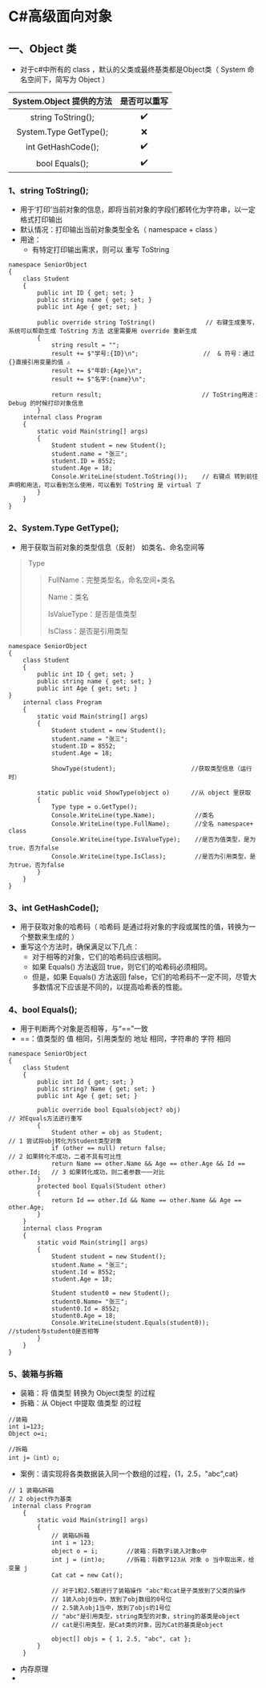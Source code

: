 # C#高级面向对象
## 一、Object 类
- 对于c#中所有的 class ，默认的父类或最终基类都是Object类（ System 命名空间下，简写为 Object ）
  
|System.Object 提供的方法|是否可以重写|
|:-----------:|:---:|
|string ToString();|:heavy_check_mark:|
|System.Type GetType();|❌|
|int GetHashCode();|:heavy_check_mark:|
|bool Equals();|:heavy_check_mark:|

### 1、string ToString();
- 用于‘打印’当前对象的信息，即将当前对象的字段们都转化为字符串，以一定格式打印输出
- 默认情况：打印输出当前对象类型全名（ namespace + class ）
- 用途：
  - 有特定打印输出需求，则可以 重写 ToString

~~~
namespace SeniorObject
{
    class Student
    {
        public int ID { get; set; }
        public string name { get; set; }
        public int Age { get; set; }
        
        public override string ToString()              // 右键生成重写，系统可以帮助生成 ToString 方法 这里需要用 override 重新生成
        {
            string result = "";
            result += $"学号:{ID}\n";                  //  & 符号：通过{}直接引用变量的值 ⚠️
            result += $"年龄:{Age}\n";
            result += $"名字:{name}\n";
            
            return result;                            // ToString用途： Debug 的时候打印对象信息
        }
    internal class Program
    {
        static void Main(string[] args)
        {
            Student student = new Student();
            student.name = "张三";
            student.ID = 8552;
            student.Age = 18;
            Console.WriteLine(student.ToString());    // 右键点 转到前往声明和用法，可以看到怎么使用，可以看到 ToString 是 virtual 了
        }
    }
}
~~~
### 2、System.Type GetType();
- 用于获取当前对象的类型信息（反射） 如类名、命名空间等
> Type
>> FullName：完整类型名，命名空间+类名
>> 
>> Name：类名
>> 
>> IsValueType：是否是值类型
>> 
>> IsClass：是否是引用类型
>>
~~~
namespace SeniorObject
{
    class Student
    {
        public int ID { get; set; }
        public string name { get; set; }
        public int Age { get; set; }
}
    internal class Program
    {
        static void Main(string[] args)
        {
            Student student = new Student();
            student.name = "张三";
            student.ID = 8552;
            student.Age = 18;
          
            ShowType(student);                     //获取类型信息（运行时）
 
        static public void ShowType(object o)      //从 object 里获取
        {
            Type type = o.GetType();
            Console.WriteLine(type.Name);           //类名
            Console.WriteLine(type.FullName);       //全名 namespace+ class
            Console.WriteLine(type.IsValueType);    //是否为值类型，是为true，否为false
            Console.WriteLine(type.IsClass);        //是否为引用类型，是为true，否为false
        }
    }
}
~~~
### 3、int GetHashCode();
- 用于获取对象的哈希码（ 哈希码 是通过将对象的字段或属性的值，转换为一个整数来生成的 ）
- 重写这个方法时，确保满足以下几点：
  - 对于相等的对象，它们的哈希码应该相同。
  - 如果 Equals() 方法返回 true，则它们的哈希码必须相同。
  - 但是，如果 Equals() 方法返回 false，它们的哈希码不一定不同，尽管大多数情况下应该是不同的，以提高哈希表的性能。

### 4、bool Equals();
- 用于判断两个对象是否相等，与“==”一致
- ==：值类型的 值 相同，引用类型的 地址 相同，字符串的 字符 相同
~~~
namespace SeniorObject
{
    class Student
    {
        public int Id { get; set; }
        public string? Name { get; set; }
        public int Age { get; set; }
        
        public override bool Equals(object? obj)                               // 对Equals方法进行重写
        {
            Student other = obj as Student;                                    // 1 尝试将obj转化为Student类型对象
            if (other == null) return false;                                   // 2 如果转化不成功，二者不具有可比性
            return Name == other.Name && Age == other.Age && Id == other.Id;   // 3 如果转化成功，则二者参数一一对比
        }
        protected bool Equals(Student other)
        {
            return Id == other.Id && Name == other.Name && Age == other.Age;
        }
    }
    internal class Program
    {
        static void Main(string[] args)
        {
            Student student = new Student();
            student.Name = "张三";
            student.Id = 8552;
            student.Age = 18;

            Student student0 = new Student();
            student0.Name= "张三";
            student0.Id = 8552;
            student0.Age = 18;
            Console.WriteLine(student.Equals(student0));                         //student与student0是否相等
        }
    }
}
~~~
### 5、装箱与拆箱
- 装箱：将 值类型 转换为 Object类型 的过程
- 拆箱：从 Object 中提取 值类型 的过程
~~~
//装箱
int i=123;
Object o=i;

//拆箱
int j=（int）o;
~~~
- 案例：请实现将各类数据装入同一个数组的过程，{1，2.5，"abc",cat}
~~~
// 1 装箱&拆箱
// 2 object作为基类
 internal class Program
    {
        static void Main(string[] args)
        {
            // 装箱&拆箱
            int i = 123;
            object o = i;        //装箱：将数字i装入对象o中
            int j = (int)o;      //拆箱：将数字123从 对象 o 当中取出来，给 变量 j
            Cat cat = new Cat();

            // 对于1和2.5都进行了装箱操作 "abc"和cat是子类放到了父类的操作
            // 1装入obj0当中，放到了obj数组的0号位
            // 2.5装入obj1当中，放到了objs的1号位
            // "abc"是引用类型，string类型的对象，string的基类是object
            // cat是引用类型，是Cat类的对象，因为Cat的基类是object

            object[] objs = { 1, 2.5, "abc", cat };   
        }
    }
~~~
- 内存原理
- 
